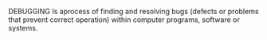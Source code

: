 DEBUGGING
      Is aprocess of finding and resolving bugs (defects or problems that prevent correct operation) within computer programs, software or systems.
